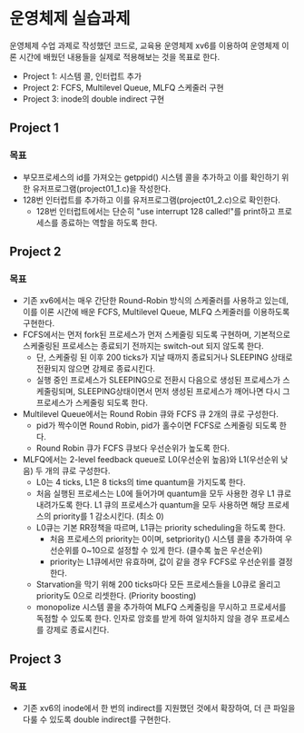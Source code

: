 # 운영체제 실습과제
운영체제 수업 과제로 작성했던 코드로, 교육용 운영체제 xv6를 이용하여 운영체제 이론 시간에 배웠던 내용들을 실제로 적용해보는 것을 목표로 한다.

- Project 1: 시스템 콜, 인터럽트 추가
- Project 2: FCFS, Multilevel Queue, MLFQ 스케줄러 구현
- Project 3: inode의 double indirect 구현

## Project 1

### 목표
* 부모프로세스의 id를 가져오는 getppid() 시스템 콜을 추가하고 이를 확인하기 위한 유저프로그램(project01_1.c)을 작성한다.
* 128번 인터럽트를 추가하고 이를 유저프로그램(project01_2.c)으로 확인한다.
  * 128번 인터럽트에서는 단순히 "use interrupt 128 called!"를 print하고 프로세스를 종료하는 역할을 하도록 한다.

## Project 2

### 목표
* 기존 xv6에서는 매우 간단한 Round-Robin 방식의 스케줄러를 사용하고 있는데, 이를 이론 시간에 배운 FCFS, Multilevel Queue, MLFQ 스케줄러를 이용하도록 구현한다.
* FCFS에서는 먼저 fork된 프로세스가 먼저 스케줄링 되도록 구현하며, 기본적으로 스케줄링된 프로세스는 종료되기 전까지는 switch-out 되지 않도록 한다.
  * 단, 스케줄링 된 이후 200 ticks가 지날 때까지 종료되거나 SLEEPING 상태로 전환되지 않으면 강제로 종료시킨다.
  * 실행 중인 프로세스가 SLEEPING으로 전환시 다음으로 생성된 프로세스가 스케줄링되며, SLEEPING상태이면서 먼저 생성된 프로세스가 깨어나면 다시 그 프로세스가 스케줄링 되도록 한다.
* Multilevel Queue에서는 Round Robin 큐와 FCFS 큐 2개의 큐로 구성한다.
  * pid가 짝수이면 Round Robin, pid가 홀수이면 FCFS로 스케줄링 되도록 한다.
  * Round Robin 큐가 FCFS 큐보다 우선순위가 높도록 한다.
* MLFQ에서는 2-level feedback queue로 L0(우선순위 높음)와 L1(우선순위 낮음) 두 개의 큐로 구성한다.
  * L0는 4 ticks, L1은 8 ticks의 time quantum을 가지도록 한다.
  * 처음 실행된 프로세스는 L0에 들어가며 quantum을 모두 사용한 경우 L1 큐로 내려가도록 한다. L1 큐의 프로세스가 quantum을 모두 사용하면 해당 프로세스의 priority를 1 감소시킨다. (최소 0)
  * L0큐는 기본 RR정책을 따르며, L1큐는 priority scheduling을 하도록 한다.
    * 처음 프로세스의 priority는 0이며, setpriority() 시스템 콜을 추가하여 우선순위를 0~10으로 설정할 수 있게 한다. (클수록 높은 우선순위)
    * priority는 L1큐에서만 유효하며, 값이 같을 경우 FCFS로 우선순위를 결정한다.
  * Starvation을 막기 위해 200 ticks마다 모든 프로세스들을 L0큐로 올리고 priority도 0으로 리셋한다. (Priority boosting)
  * monopolize 시스템 콜을 추가하여 MLFQ 스케줄링을 무시하고 프로세서를 독점할 수 있도록 한다. 인자로 암호를 받게 하여 일치하지 않을 경우 프로세스를 강제로 종료시킨다.
  

## Project 3

### 목표
* 기존 xv6의 inode에서 한 번의 indirect를 지원했던 것에서 확장하여, 더 큰 파일을 다룰 수 있도록 double indirect를 구현한다.
